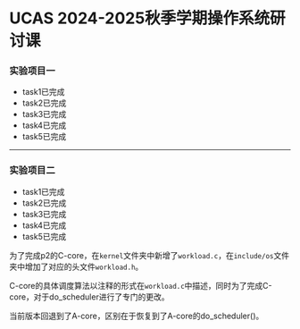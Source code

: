 # UCAS 2024-2025秋季学期操作系统研讨课

### 实验项目一
- task1已完成
- task2已完成
- task3已完成
- task4已完成
- task5已完成
----

### 实验项目二

- task1已完成
- task2已完成
- task3已完成
- task4已完成
- task5已完成

为了完成p2的C-core，在`kernel`文件夹中新增了`workload.c`，在`include/os`文件夹中增加了对应的头文件`workload.h`。

C-core的具体调度算法以注释的形式在`workload.c`中描述，同时为了完成C-core，对于do_scheduler进行了专门的更改。

当前版本回退到了A-core，区别在于恢复到了A-core的do_scheduler()。